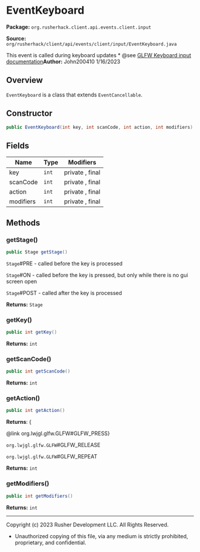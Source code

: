 # EventKeyboard

**Package:** `org.rusherhack.client.api.events.client.input`

**Source:** `org/rusherhack/client/api/events/client/input/EventKeyboard.java`

This event is called during keyboard updates
* 
@see [GLFW Keyboard input documentation](https://www.glfw.org/docs/3.3/input_guide.html#input_keyboard)**Author:** John200410 1/16/2023



## Overview

`EventKeyboard` is a class that extends `EventCancellable`.

## Constructor

```java
public EventKeyboard(int key, int scanCode, int action, int modifiers)
```

## Fields

| Name | Type | Modifiers |
|------|------|----------|
| key | `int` | private , final |
| scanCode | `int` | private , final |
| action | `int` | private , final |
| modifiers | `int` | private , final |


## Methods

### getStage()

```java
public Stage getStage()
```

`Stage`#PRE - called before the key is processed



`Stage`#ON - called before the key is pressed, but only while there is no gui screen open



`Stage`#POST - called after the key is processed

**Returns:** `Stage`

### getKey()

```java
public int getKey()
```

**Returns:** `int`

### getScanCode()

```java
public int getScanCode()
```

**Returns:** `int`

### getAction()

```java
public int getAction()
```

**Returns**: {

@link org.lwjgl.glfw.GLFW#GLFW_PRESS}



`org.lwjgl.glfw.GLFW`#GLFW_RELEASE



`org.lwjgl.glfw.GLFW`#GLFW_REPEAT

**Returns:** `int`

### getModifiers()

```java
public int getModifiers()
```

**Returns:** `int`

---

Copyright (c) 2023 Rusher Development LLC. All Rights Reserved.
* Unauthorized copying of this file, via any medium is strictly prohibited, proprietary, and confidential.
